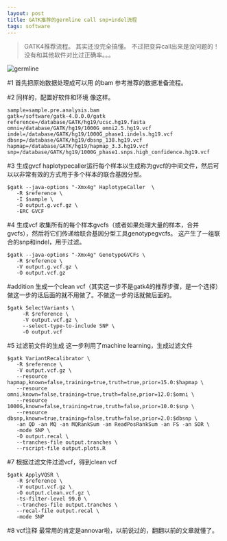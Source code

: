 ```yaml
---
layout: post
title: GATK推荐的germline call snp+indel流程
tags: software
---
```

>GATK4推荐流程。
>其实还没完全搞懂。
>不过把变异call出来是没问题的！
>没有和其他软件对比过正确率。。。

![germline](https://raw.githubusercontent.com/pzweuj/pzweuj.github.io/master/downloads/images/germline.PNG)


#1 首先把原始数据处理成可以用 的bam
参考推荐的数据准备流程。

#2 同样的，配置好软件和环境
像这样。
```
sample=sample.pre.analysis.bam
gatk=/software/gatk-4.0.0.0/gatk
reference=/database/GATK/hg19/ucsc.hg19.fasta
omni=/database/GATK/hg19/1000G_omni2.5.hg19.vcf
indel=/database/GATK/hg19/1000G_phase1.indels.hg19.vcf
dbsnp=/database/GATK/hg19/dbsnp_138.hg19.vcf
hapmap=/database/GATK/hg19/hapmap_3.3.hg19.vcf
snp=/database/GATK/hg19/1000G_phase1.snps.high_confidence.hg19.vcf
```


#3 生成gvcf
haplotypecaller运行每个样本以生成称为gvcf的中间文件，然后可以以非常有效的方式用于多个样本的联合基因分型。
```
$gatk --java-options "-Xmx4g" HaplotypeCaller  \
   -R $reference \
   -I $sample \
   -O output.g.vcf.gz \
   -ERC GVCF
```

#4 生成vcf
收集所有的每个样本gvcfs（或者如果处理大量的样本，合并gvcfs），然后将它们传递给联合基因分型工具genotypegvcfs。
这产生了一组联合的snp和indel，用于过滤。
```
$gatk --java-options "-Xmx4g" GenotypeGVCFs \
   -R $reference \
   -V output.g.vcf.gz \
   -O output.vcf.gz
```

#addition 生成一个clean vcf（其实这一步不是gatk4的推荐步骤，是一个选择）
做这一步的话后面的就不用做了。不做这一步的话就做后面的。

```
$gatk SelectVariants \
     -R $reference \
     -V output.vcf.gz \
     --select-type-to-include SNP \
     -O output.vcf
```

#5 过滤前文件的生成
这一步利用了machine learning，生成过滤文件
```
$gatk VariantRecalibrator \
   -R $reference \
   -V output.vcf.gz \
   --resource hapmap,known=false,training=true,truth=true,prior=15.0:$hapmap \
   --resource omni,known=false,training=true,truth=false,prior=12.0:$omni \
   --resource 1000G,known=false,training=true,truth=false,prior=10.0:$snp \
   --resource dbsnp,known=true,training=false,truth=false,prior=2.0:$dbsnp \
   -an QD -an MQ -an MQRankSum -an ReadPosRankSum -an FS -an SOR \
   -mode SNP \
   -O output.recal \
   --tranches-file output.tranches \
   --rscript-file output.plots.R
```

#7 根据过滤文件过滤vcf，得到clean  vcf
```
$gatk ApplyVQSR \
   -R $reference \
   -V output.vcf.gz \
   -O output.clean.vcf.gz \
   -ts-filter-level 99.0 \
   --tranches-file output.tranches \
   --recal-file output.recal \
   -mode SNP
```

#8 vcf注释
最常用的肯定是annovar啦，以前说过的，翻翻以前的文章就懂了。


[T_T]:我爱你，就是那么直白
